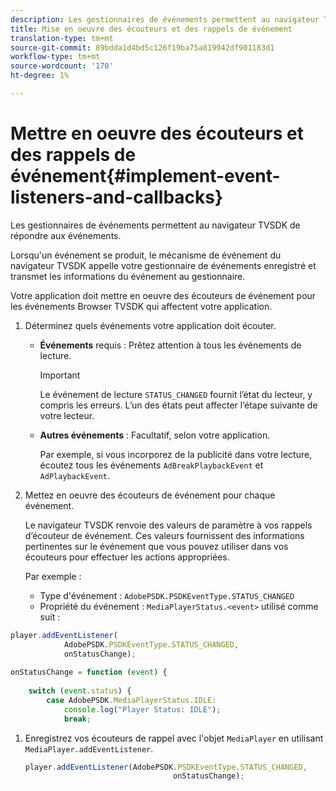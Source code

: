 ```yaml
---
description: Les gestionnaires de événements permettent au navigateur TVSDK de répondre aux événements.
title: Mise en oeuvre des écouteurs et des rappels de événement
translation-type: tm+mt
source-git-commit: 89bdda1d4bd5c126f19ba75a819942df901183d1
workflow-type: tm+mt
source-wordcount: '170'
ht-degree: 1%

---
```



# Mettre en oeuvre des écouteurs et des rappels de événement{#implement-event-listeners-and-callbacks}

Les gestionnaires de événements permettent au navigateur TVSDK de répondre aux événements.

Lorsqu&#39;un événement se produit, le mécanisme de événement du navigateur TVSDK appelle votre gestionnaire de événements enregistré et transmet les informations du événement au gestionnaire.

Votre application doit mettre en oeuvre des écouteurs de événement pour les événements Browser TVSDK qui affectent votre application.

1. Déterminez quels événements votre application doit écouter.

   * **Événements** requis : Prêtez attention à tous les événements de lecture.

      >[!IMPORTANT]
      >
      >Le événement de lecture `STATUS_CHANGED` fournit l’état du lecteur, y compris les erreurs. L’un des états peut affecter l’étape suivante de votre lecteur.

   * **Autres événements** : Facultatif, selon votre application.

      Par exemple, si vous incorporez de la publicité dans votre lecture, écoutez tous les événements `AdBreakPlaybackEvent` et `AdPlaybackEvent`.

1. Mettez en oeuvre des écouteurs de événement pour chaque événement.

   Le navigateur TVSDK renvoie des valeurs de paramètre à vos rappels d’écouteur de événement. Ces valeurs fournissent des informations pertinentes sur le événement que vous pouvez utiliser dans vos écouteurs pour effectuer les actions appropriées.

   Par exemple :

   * Type d&#39;événement : `AdobePSDK.PSDKEventType.STATUS_CHANGED`
   * Propriété du événement : `MediaPlayerStatus.<event>` utilisé comme suit :

```js
player.addEventListener( 
            AdobePSDK.PSDKEventType.STATUS_CHANGED,  
            onStatusChange); 
 
onStatusChange = function (event) { 
 
    switch (event.status) { 
        case AdobePSDK.MediaPlayerStatus.IDLE: 
            console.log("Player Status: IDLE"); 
            break;
```

1. Enregistrez vos écouteurs de rappel avec l&#39;objet `MediaPlayer` en utilisant `MediaPlayer.addEventListener`.

   ```js
   player.addEventListener(AdobePSDK.PSDKEventType.STATUS_CHANGED,  
                                    onStatusChange);
   ```
